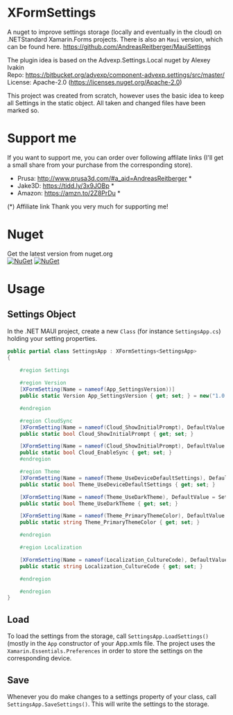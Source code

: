 # XFormSettings
A nuget to improve settings storage (locally and eventually in the cloud) on .NETStandard Xamarin.Forms projects.
There is also an `Maui` version, which can be found here.
https://github.com/AndreasReitberger/MauiSettings

The plugin idea is based on the Advexp.Settings.Local nuget by Alexey Ivakin</br>
Repo: https://bitbucket.org/advexp/component-advexp.settings/src/master/</br>
License: Apache-2.0 (https://licenses.nuget.org/Apache-2.0)</br>

This project was created from scratch, however uses the basic idea to keep all Settings in the
static object. All taken and changed files have been marked so.

# Support me
If you want to support me, you can order over following affilate links (I'll get a small share from your purchase from the corresponding store).

- Prusa: http://www.prusa3d.com/#a_aid=AndreasReitberger *
- Jake3D: https://tidd.ly/3x9JOBp * 
- Amazon: https://amzn.to/2Z8PrDu *

(*) Affiliate link
Thank you very much for supporting me!

# Nuget
Get the latest version from nuget.org<br>
[![NuGet](https://img.shields.io/nuget/v/SettingsXForm.svg?style=flat-square&label=nuget)](https://www.nuget.org/packages/SettingsXForm/)
[![NuGet](https://img.shields.io/nuget/dt/SettingsXForm.svg)](https://www.nuget.org/packages/SettingsXForm)

# Usage
## Settings Object
In the .NET MAUI project, create a new `Class` (for instance `SettingsApp.cs`) holding your setting properties.

```cs
public partial class SettingsApp : XFormSettings<SettingsApp>
{
    
    #region Settings

    #region Version
    [XFormSetting(Name = nameof(App_SettingsVersion))]
    public static Version App_SettingsVersion { get; set; } = new("1.0.0");

    #endregion

    #region CloudSync
    [XFormSetting(Name = nameof(Cloud_ShowInitialPrompt), DefaultValue = true)]
    public static bool Cloud_ShowInitialPrompt { get; set; }

    [XFormSetting(Name = nameof(Cloud_ShowInitialPrompt), DefaultValue = SettingsStaticDefault.Cloud_EnableSync)]
    public static bool Cloud_EnableSync { get; set; }
    #endregion

    #region Theme 
    [XFormSetting(Name = nameof(Theme_UseDeviceDefaultSettings), DefaultValue = SettingsStaticDefault.General_UseDeviceSettings)]
    public static bool Theme_UseDeviceDefaultSettings { get; set; }

    [XFormSetting(Name = nameof(Theme_UseDarkTheme), DefaultValue = SettingsStaticDefault.General_UseDarkTheme)]
    public static bool Theme_UseDarkTheme { get; set; }

    [XFormSetting(Name = nameof(Theme_PrimaryThemeColor), DefaultValue = SettingsStaticDefault.Theme_PrimaryThemeColor)]
    public static string Theme_PrimaryThemeColor { get; set; }

    #endregion

    #region Localization

    [XFormSetting(Name = nameof(Localization_CultureCode), DefaultValue = SettingsStaticDefault.Localization_Default)]
    public static string Localization_CultureCode { get; set; }

    #endregion

    #endregion
}
```

## Load
To load the settings from the storage, call `SettingsApp.LoadSettings()` (mostly in the `App` constructor of your App.xmls file. The project uses the `Xamarin.Essentials.Preferences` in order to store the settings on the corresponding device.

## Save
Whenever you do make changes to a settings property of your class, call `SettingsApp.SaveSettings()`. This will write the settings to the storage.
